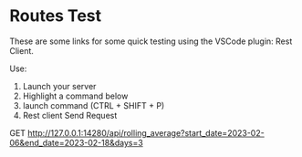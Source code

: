 # Routes Test

These are some links for some quick testing using the VSCode plugin: Rest Client.

Use:

1. Launch your server
2. Highlight a command below
3. launch command (CTRL + SHIFT + P)
4. Rest client Send Request

GET http://127.0.0.1:14280/api/rolling_average?start_date=2023-02-06&end_date=2023-02-18&days=3
